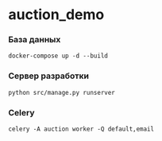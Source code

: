 # auction_demo

### База данных
    docker-compose up -d --build

### Сервер разработки
    python src/manage.py runserver

### Celery
    celery -A auction worker -Q default,email
